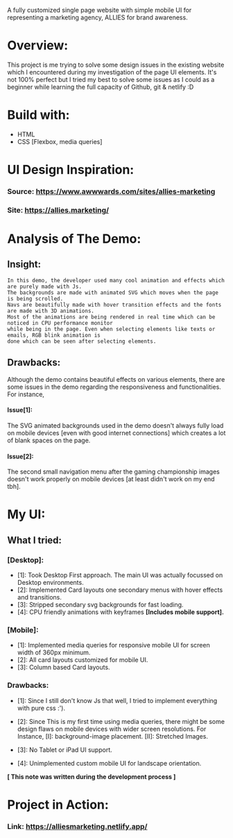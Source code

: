 A fully customized single page website with simple mobile UI for representing a marketing agency, ALLIES for brand awareness.

# Overview:
This project is me trying to solve some design issues in the existing website which I encountered
during my investigation of the page UI elements. It's not 100% perfect but I tried my best to solve
some issues as I could as a beginner while learning the full capacity of Github, git & netlify :D

# Build with:
* HTML
* CSS [Flexbox, media queries]

# UI Design Inspiration: 
### Source:  https://www.awwwards.com/sites/allies-marketing
### Site: https://allies.marketing/

# Analysis of The Demo:
## Insight: 
    In this demo, the developer used many cool animation and effects which are purely made with Js.
    The backgrounds are made with animated SVG which moves when the page is being scrolled. 
    Navs are beautifully made with hover transition effects and the fonts are made with 3D animations. 
    Most of the animations are being rendered in real time which can be noticed in CPU performance monitor 
    while being in the page. Even when selecting elements like texts or emails, RGB blink animation is 
    done which can be seen after selecting elements.

## Drawbacks: 
Although the demo contains beautiful effects on various elements, there are some issues in the demo regarding the responsiveness and functionalities. For instance,
#### Issue[1]: 
The SVG animated backgrounds used in the demo doesn't always fully load
on mobile devices [even with good internet connections] which creates a lot 
of blank spaces on the page. 
#### Issue[2]: 
The second small navigation menu after the gaming championship images 
doesn't work properly on mobile devices [at least didn't work on my end tbh].
 
# My UI:
## What I tried: 
### **[Desktop]**:
* [1]: Took Desktop First approach. The main UI was actually focussed on Desktop environments.
* [2]: Implemented Card layouts one secondary menus with hover effects and transitions.
* [3]: Stripped secondary svg backgrounds for fast loading.
* [4]: CPU friendly animations with keyframes **[Includes mobile support].**

### **[Mobile]**:
* [1]: Implemented media queries for responsive mobile UI for screen width of 360px minimum.
* [2]: All card layouts customized for mobile UI.
* [3]: Column based Card layouts.

### Drawbacks:
* [1]: 
        Since I still don't know Js that well, I tried to implement everything with pure css :').
        
* [2]:
        Since This is my first time using media queries, there might be some design flaws on mobile
        devices with wider screen resolutions. For Instance,
        [I]: background-image placement.
        [II]: Stretched Images.
* [3]:
        No Tablet or iPad UI support.
        
* [4]:
        Unimplemented custom mobile UI for landscape orientation.

**[ This note was written during the development process ]**


# Project in Action:
### Link: **https://alliesmarketing.netlify.app/**